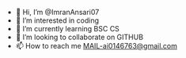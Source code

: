 - 👋 Hi, I’m @ImranAnsari07
- 👀 I’m interested in coding 
- 🌱 I’m currently learning BSC CS
- 💞️ I’m looking to collaborate on GITHUB
- 📫 How to reach me MAIL-ai0146763@gmail.com

<!---
ImranAnsari07/ImranAnsari07 is a ✨ special ✨ repository because its `README.md` (this file) appears on your GitHub profile.
You can click the Preview link to take a look at your changes.
--->
